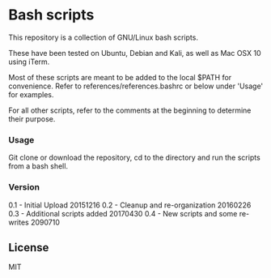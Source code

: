 # Bash scripts
This repository is a collection of GNU/Linux bash scripts.  

These have been tested on Ubuntu, Debian and Kali, as well as Mac OSX 10 using iTerm. 

Most of these scripts are meant to be added to the local $PATH for convenience. Refer to references/references.bashrc or below under 'Usage' for examples.

For all other scripts, refer to the comments at the beginning to determine their purpose.

### Usage
Git clone or download the repository, cd to the directory and run the scripts from a bash shell.

### Version
0.1 - Initial Upload 20151216
0.2 - Cleanup and re-organization 20160226
0.3 - Additional scripts added 20170430
0.4 - New scripts and some re-writes 2090710

License
----
MIT

<!---
[//]: # (These are reference links used in the body of this note and get stripped out when the markdown processor does its job. There is no need to format nicely because it shouldn't be seen. 

http://stackoverflow.com/questions/4823468/store-comments-in-markdown-syntax)

-->
   [git-repo-url]: <https://github.com/routeback/bashscripts.git>
   [@routeback]: <http://twitter.com/routeback>
